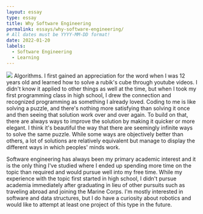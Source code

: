 ```yaml
---
layout: essay
type: essay
title: Why Software Engineering
permalink: essays/why-software-engineering/
# All dates must be YYYY-MM-DD format!
date: 2022-01-20
labels:
  - Software Engineering
  - Learning
---
```

<img class="ui image" src="{{ site.baseurl }}/images/cube2.jpg">
Algorithms. I first gained an appreciation for the word when I was 12 years old and learned how to solve a rubik's cube through youtube videos.
I didn't know it applied to other things as well at the time, but when I took my first programming class in high school, I drew the connection 
and recognized programming as something I already loved. Coding to me is like solving a puzzle, and there's nothing more satisfying than solving
it once and then seeing that solution work over and over again. To build on that, there are always ways to improve the solution by making it
quicker or more elegant. I think it's beautiful the way that there are seemingly infinite ways to solve the same puzzle. While some ways are
objectively better than others, a lot of solutions are relatively equivalent but manage to display the different ways in which peoples' minds work.

Software engineering has always been my primary academic interest and it is the only thing I've studied where I ended up spending more time on
the topic than required and would pursue well into my free time. While my experience with the topic first started in high school, I didn't pursue 
academia immediately after graduating in lieu of other pursuits such as traveling abroad and joining the Marine Corps. I'm mostly interested in 
software and data structures, but I do have a curiosity about robotics and would like to attempt at least one project of this type in the future.
<br>
<br>
